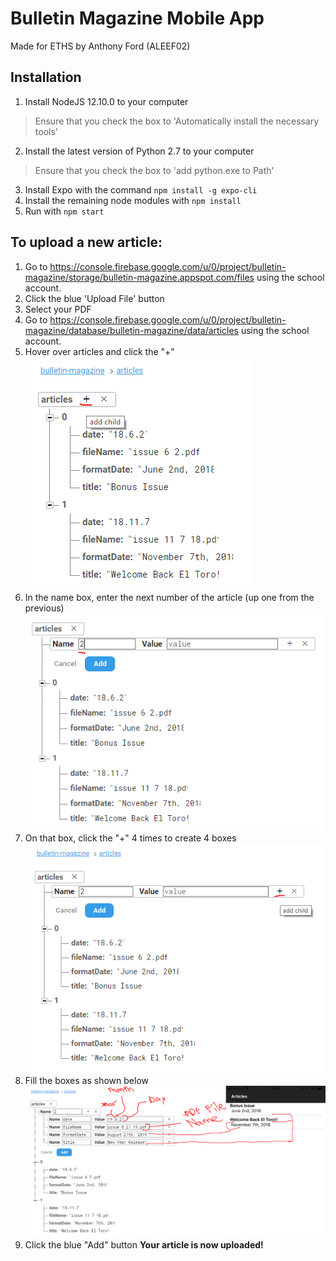 # Bulletin Magazine Mobile App
Made for ETHS by Anthony Ford (ALEEF02)
## Installation
1. Install NodeJS 12.10.0 to your computer
> Ensure that you check the box to 'Automatically install the necessary tools'
2. Install the latest version of Python 2.7 to your computer
> Ensure that you check the box to 'add python.exe to Path'
3. Install Expo with the command `npm install -g expo-cli`
4. Install the remaining node modules with `npm install`
5. Run with `npm start`

## To upload a new article:
1) Go to https://console.firebase.google.com/u/0/project/bulletin-magazine/storage/bulletin-magazine.appspot.com/files using the school account.
2) Click the blue 'Upload File' button
3) Select your PDF
4) Go to https://console.firebase.google.com/u/0/project/bulletin-magazine/database/bulletin-magazine/data/articles using the school account.
5) Hover over articles and click the "+"
![First Add Child](/readme/add1.PNG)
6) In the name box, enter the next number of the article (up one from the previous)
![Name the listing](/readme/add2.PNG)
7) On that box, click the "+" 4 times to create 4 boxes
![Add 4 fields](/readme/add3.PNG)
8) Fill the boxes as shown below
![Fill in the article details](/readme/add4.png)
9) Click the blue "Add" button
**Your article is now uploaded!**
